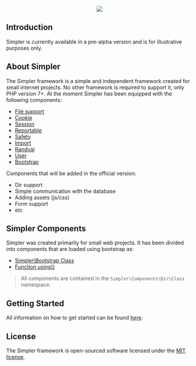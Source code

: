 <p align="center"><img src="https://i.imgur.com/PwAmfWm.png"></img></p>

## Introduction

Simpler is currently available in a pre-alpha version and is for illustrative purposes only.

## About Simpler

The Simpler framework is a simple and independent framework created for small internet projects. No other framework is required to support it, only PHP version 7+. At the moment Simpler has been equipped with the following components:

- [File support](https://github.com/sopskirk/simpler/wiki/Facdes-Components#File)
- [Cookie](https://github.com/sopskirk/simpler/wiki/Http-Components#Cookie)
- [Session](https://github.com/sopskirk/simpler/wiki/Http-Components#Session)
- [Reportable](https://github.com/sopskirk/simpler/wiki/Reports-Components#Reportable)
- [Safety](https://github.com/sopskirk/simpler/wiki/Safety-Components)
- [Import](https://github.com/sopskirk/simpler/wiki/Import-Component)
- [Randval](https://github.com/sopskirk/simpler/wiki/Randval-Component)
- [User](https://github.com/sopskirk/simpler/wiki/User-Component)
- [Bootstrap](https://github.com/sopskirk/simpler/wiki/Bootstrap)

Components that will be added in the official version:

- Dir support
- Simple communication with the database
- Adding assets (js/css)
- Form support
- etc

## Simpler Components

Simpler was created primarily for small web projects. It has been divided into components that are loaded using bootstrap as:
- [Simpler\Bootstrap Class](https://github.com/sopskirk/simpler/wiki/Bootstrap#class)
- [Function using()](https://github.com/sopskirk/simpler/wiki/Bootstrap#function)

> All components are contained in the `Simpler\Components\Dir\Class` namespace.


## Getting Started

All information on how to get started can be found [here](https://github.com/sopskirk/simpler/wiki/Introduction).

## License

The Simpler framework is open-sourced software licensed under the [MIT license](https://opensource.org/licenses/MIT).
